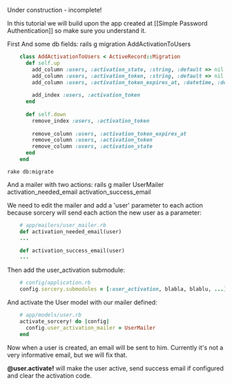 Under construction - incomplete!

In this tutorial we will build upon the app created at [[Simple Password Authentication]] so make sure you understand it.

First And some db fields:
    rails g migration AddActivationToUsers

```ruby
    class AddActivationToUsers < ActiveRecord::Migration
      def self.up
        add_column :users, :activation_state, :string, :default => nil
        add_column :users, :activation_token, :string, :default => nil
        add_column :users, :activation_token_expires_at, :datetime, :default => nil
        
        add_index :users, :activation_token
      end
    
      def self.down
        remove_index :users, :activation_token
        
        remove_column :users, :activation_token_expires_at
        remove_column :users, :activation_token
        remove_column :users, :activation_state
      end
    end
```
    rake db:migrate

And a mailer with two actions:
    rails g mailer UserMailer activation_needed_email activation_success_email

We need to edit the mailer and add a 'user' parameter to each action because sorcery will send each action the new user as a parameter:
```ruby
    # app/mailers/user_mailer.rb
    def activation_needed_email(user)
    ...

    def activation_success_email(user)
    ...
```

Then add the user_activation submodule:
```ruby
    # config/application.rb
    config.sorcery.submodules = [:user_activation, blabla, blablu, ...]
```

And activate the User model with our mailer defined:
```ruby
    # app/models/user.rb
    activate_sorcery! do |config|
      config.user_activation_mailer = UserMailer
    end
```

Now when a user is created, an email will be sent to him. Currently it's not a very informative email, but we will fix that.

**@user.activate!** will make the user active, send success email if configured and clear the activation code.